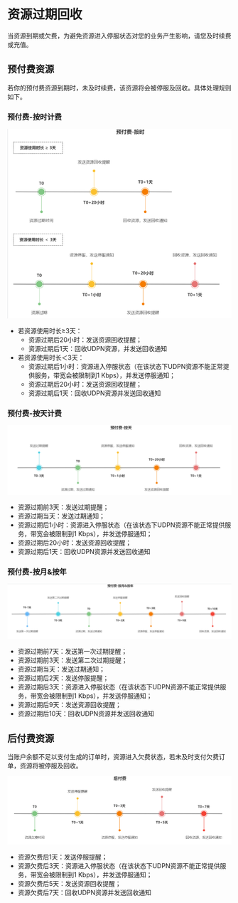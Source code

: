 # 资源过期回收

当资源到期或欠费，为避免资源进入停服状态对您的业务产生影响，请您及时续费或充值。

## 预付费资源

若你的预付费资源到期时，未及时续费，该资源将会被停服及回收。具体处理规则如下。

### 预付费-按时计费

![image](/images/eip_recycle01.png)

- 若资源使用时长≥3天：
  - 资源过期后20小时：发送资源回收提醒；
  - 资源过期后1天：回收UDPN资源，并发送回收通知
- 若资源使用时长＜3天：
  - 资源过期后1小时：资源进入停服状态（在该状态下UDPN资源不能正常提供服务，带宽会被限制到1 Kbps），并发送停服通知；
  - 资源过期后20小时：发送资源回收提醒；
  - 资源过期后1天：回收UDPN资源并发送回收通知

### 预付费-按天计费

![image](/images/eip_recycle02.png)

- 资源过期前3天：发送过期提醒；
- 资源过期当天：发送过期通知；
- 资源过期后1小时：资源进入停服状态（在该状态下UDPN资源不能正常提供服务，带宽会被限制到1 Kbps），并发送停服通知；
- 资源过期后20小时：发送资源回收提醒；
- 资源过期后1天：回收UDPN资源并发送回收通知

### 预付费-按月&按年

![image](/images/eip_recycle03.png)

- 资源过期前7天：发送第一次过期提醒；
- 资源过期前3天：发送第二次过期提醒；
- 资源过期当天：发送过期通知；
- 资源过期后2天：发送停服提醒；
- 资源过期后3天：资源进入停服状态（在该状态下UDPN资源不能正常提供服务，带宽会被限制到1 Kbps），并发送停服通知；
- 资源过期后9天：发送资源回收提醒；
- 资源过期后10天：回收UDPN资源并发送回收通知

## 后付费资源

当账户余额不足以支付生成的订单时，资源进入欠费状态，若未及时支付欠费订单，资源将被停服及回收。

![image](/images/eip_recycle04.png)

- 资源欠费后1天：发送停服提醒；
- 资源欠费后3天：资源进入停服状态（在该状态下UDPN资源不能正常提供服务，带宽会被限制到1 Kbps），并发送停服通知；
- 资源欠费后5天：发送资源回收提醒；
- 资源欠费后7天：回收UDPN资源并发送回收通知
